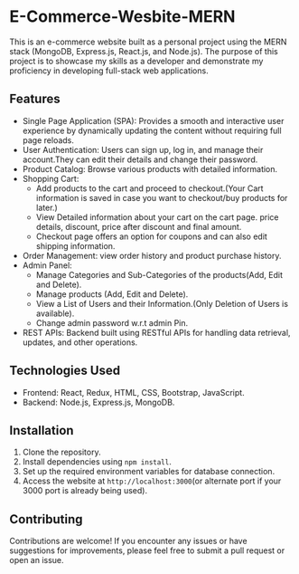 # E-Commerce-Wesbite-MERN

This is an e-commerce website built as a personal project using the MERN stack (MongoDB, Express.js, React.js, and Node.js). The purpose of this project is to showcase my skills as a developer and demonstrate my proficiency in developing full-stack web applications.

## Features

- Single Page Application (SPA): Provides a smooth and interactive user experience by dynamically updating the content without requiring full page reloads.
- User Authentication: Users can sign up, log in, and manage their account.They can edit their details and change their password.
- Product Catalog: Browse various products with detailed information.
- Shopping Cart:
	- Add products to the cart and proceed to checkout.(Your Cart information is saved in case you want to checkout/buy products for later.)
 	- View Detailed information about your cart on the cart page. price details, discount, price after discount and final amount.
  	- Checkout page offers an option for coupons and can also edit shipping information.
- Order Management: view order history and product purchase history.
- Admin Panel:
	- Manage Categories and Sub-Categories of the products(Add, Edit and Delete).
 	- Manage products (Add, Edit and Delete).
  	- View a List of Users and their Information.(Only Deletion of Users is available).
  	- Change admin password w.r.t admin Pin.
- REST APIs: Backend built using RESTful APIs for handling data retrieval, updates, and other operations.

## Technologies Used

- Frontend: React, Redux, HTML, CSS, Bootstrap, JavaScript.
- Backend: Node.js, Express.js, MongoDB.

## Installation

1. Clone the repository.
2. Install dependencies using `npm install`.
3. Set up the required environment variables for database connection.
5. Access the website at `http://localhost:3000`(or alternate port if your 3000 port is already being used).

## Contributing

Contributions are welcome! If you encounter any issues or have suggestions for improvements, please feel free to submit a pull request or open an issue.
